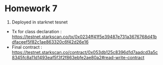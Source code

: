 # Homework 7

1.  Deployed in starknet tesnet
- Tx for class declaration : https://testnet.starkscan.co/tx/0x0234ff41f5e39487e731a3676768d41bdfaceef5f82c1ae863320c6f42d26e16
- Final contract : https://testnet.starkscan.co/contract/0x053db125c8396d1d7aadcd3a5c8345fc8a11d1493eaf5f3f2f863ebfe2ae80a2#read-write-contract
